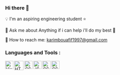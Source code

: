 ### Hi there 👋

:bulb: I'm an aspiring engineering student :star:

:speech_balloon: Ask me about Anything if i can help i'll do my best :man: 

:email: How to reach me: karimbouafif1997@gmail.com

### Languages and Tools : 

<img align="left" alt="Visual Studio Code" width="26px" src="https://user-images.githubusercontent.com/48072325/101243874-642c8180-3703-11eb-88f1-dba4eccf15ca.png" />
<img align="left" alt="HTML 5" width="30px" src="https://user-images.githubusercontent.com/48072325/101243929-ac4ba400-3703-11eb-9b4c-8dcfb7ab0b25.png" />
<img align="left" alt="CSS" width="26px" src="https://user-images.githubusercontent.com/48072325/101243957-d43b0780-3703-11eb-8c32-d1a019bc68f9.png" />
<img align="left" alt="JS" width="26px" src="https://user-images.githubusercontent.com/48072325/101243975-fd5b9800-3703-11eb-971f-58e6ea577085.jpg" />
<img align="left" alt="CSS" width="26px" src="https://user-images.githubusercontent.com/48072325/101243999-1d8b5700-3704-11eb-9fab-e352d35e10c2.png" />
<img align="left" alt="CSS" width="26px" src="https://user-images.githubusercontent.com/48072325/101244017-372c9e80-3704-11eb-95e4-cc46910e4df5.jpg" />
